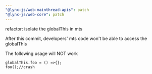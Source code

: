 ```yaml
---
"@lynx-js/web-mainthread-apis": patch
"@lynx-js/web-core": patch
---
```


refactor: isolate the globalThis in mts

After this commit, developers' mts code won't be able to access the globalThis

The following usage will NOT work

```
globalThis.foo = () =>{};
foo();//crash
```
